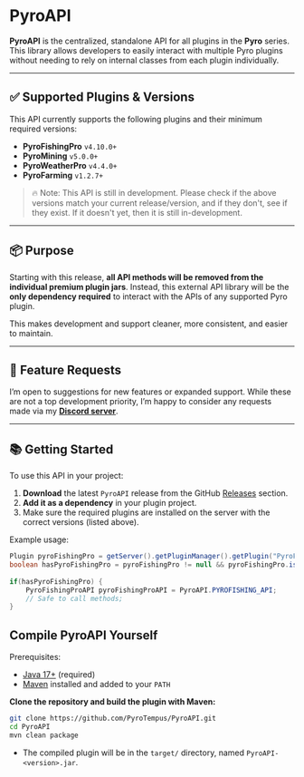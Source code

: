 # PyroAPI

**PyroAPI** is the centralized, standalone API for all plugins in the **Pyro** series. This library allows developers to easily interact with multiple Pyro plugins without needing to rely on internal classes from each plugin individually.

---

## ✅ Supported Plugins & Versions

This API currently supports the following plugins and their minimum required versions:

- **PyroFishingPro** `v4.10.0+`
- **PyroMining** `v5.0.0+`
- **PyroWeatherPro** `v4.4.0+`
- **PyroFarming** `v1.2.7+`

> 🔥 Note: This API is still in development. Please check if the above versions match your current release/version, and if they don't, see if they exist. If it doesn't yet, then it is still in-development.

---

## 📦 Purpose

Starting with this release, **all API methods will be removed from the individual premium plugin jars**. Instead, this external API library will be the **only dependency required** to interact with the APIs of any supported Pyro plugin.

This makes development and support cleaner, more consistent, and easier to maintain.

---

## 💬 Feature Requests

I’m open to suggestions for new features or expanded support. While these are not a top development priority, I’m happy to consider any requests made via my **[Discord server](https://discord.gg/zNtFN3m)**.

---

## 📚 Getting Started

To use this API in your project:

1. **Download** the latest `PyroAPI` release from the GitHub [Releases](../../releases) section.
2. **Add it as a dependency** in your plugin project.
3. Make sure the required plugins are installed on the server with the correct versions (listed above).

Example usage:

```java
Plugin pyroFishingPro = getServer().getPluginManager().getPlugin("PyroFishingPro");
boolean hasPyroFishingPro = pyroFishingPro != null && pyroFishingPro.isEnabled();
		
if(hasPyroFishingPro) {
    PyroFishingProAPI pyroFishingProAPI = PyroAPI.PYROFISHING_API;
    // Safe to call methods;
}
```
## Compile PyroAPI Yourself
Prerequisites:
* [Java 17+](https://adoptopenjdk.net/) (required)
* [Maven](https://maven.apache.org/download.cgi) installed and added to your `PATH`

**Clone the repository and build the plugin with Maven:**
```bash
git clone https://github.com/PyroTempus/PyroAPI.git
cd PyroAPI
mvn clean package
```
* The compiled plugin will be in the `target/` directory, named `PyroAPI-<version>.jar`.
